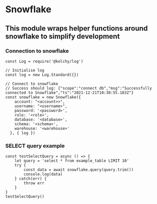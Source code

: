 # Snowflake
## This module wraps helper functions around snowflake to simplify development 

### Connection to snowflake
```const Snowflake = require('@kelchy/snowflake')
const Log = require('@kelchy/log')

// Initialise log
const log = new Log.Standard({})

// Connect to snowflake
// Success should log: {"scope":"connect db","msg":"Successfully connected to Snowflake","ts":"2021-12-21T10:30:55.183Z"}
const snowflake = new Snowflake({
    account: "<account>>",
    username: "<username>",
    password: '<password>',
    role: '<role>',
    database: '<database>',
    schema: '<schema>',
    warehouse: '<warehouse>'
  }, { log })

```

### SELECT query example
```
const testSelectQuery = async () => {
    let query = 'select * from example_table LIMIT 10'
    try {
        const data = await snowflake.query(query.trim())
        console.log(data)
    } catch(err) {
        throw err
    }
}
testSelectQuery()
```